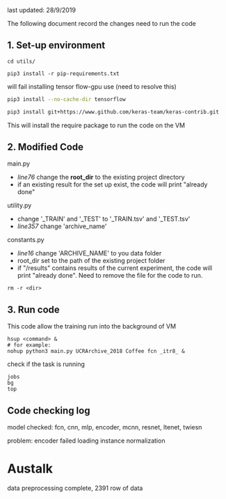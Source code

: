 last updated: 28/9/2019

The following document record the changes need to run the code

##  1. Set-up environment

```
cd utils/
```

```
pip3 install -r pip-requirements.txt
```

will fail installing tensor flow-gpu use (need to resolve this)

```bash
pip3 install --no-cache-dir tensorflow
```

```bash
pip3 install git+https://www.github.com/keras-team/keras-contrib.git
```

This will install the require package to run the code on the VM

## 2. Modified Code

main.py

- *line76* change the **root_dir** to the existing project directory
- if an existing result for the set up exist, the code will print "already done"



utility.py

- change '\_TRAIN' and '\_TEST' to '\_TRAIN.tsv' and '\_TEST.tsv'
- *line357* change 'archive_name'



constants.py

- *line16* change 'ARCHIVE_NAME' to you data folder
- root_dir set to the path of the existing project folder
- if "/results" contains results of the current experiment, the code will print "already done". Need to remove the file for the code to run. 

    

```
rm -r <dir>
```

## 3. Run code

This code allow the training run into the background of VM

```
hsup <command> &
# for example:
nohup python3 main.py UCRArchive_2018 Coffee fcn _itr8_ &
```

check if the task is running

```
jobs
bg
top
```



## Code checking log

model checked: fcn, cnn, mlp, encoder, mcnn, resnet, ltenet, twiesn

problem: encoder failed loading instance normalization



# Austalk

data preprocessing complete, 2391 row of data